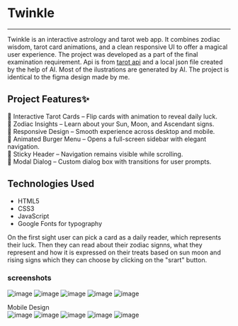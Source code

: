 # Twinkle
---

Twinkle is an interactive astrology and tarot web app. It combines zodiac wisdom, tarot card animations, and a clean responsive UI to offer a magical user experience. The project was developed as a part of the final examination requirement. 
Api is from [tarot api](https://tarotapi.dev/) and a local json file created by the help of AI. Most of the ilustrations are generated by AI. The project is identical to the figma design made by me.

## Project Features✨
🔮 Interactive Tarot Cards – Flip cards with animation to reveal daily luck.  
🌙 Zodiac Insights – Learn about your Sun, Moon, and Ascendant signs.  
📱 Responsive Design – Smooth experience across desktop and mobile.  
🍔 Animated Burger Menu – Opens a full-screen sidebar with elegant navigation.  
🧭 Sticky Header – Navigation remains visible while scrolling.  
💬 Modal Dialog – Custom dialog box with transitions for user prompts.

## Technologies Used
* HTML5
* CSS3
* JavaScript 
* Google Fonts for typography

On the first sight user can pick a card as a daily reader, which represents their luck. Then they can read about their zodiac signns,
what they represent and how it is expressed on their treats based on sun moon and rising signs which they can choose by clicking on the "srart" button.

### screenshots
![image](https://github.com/user-attachments/assets/341f652d-5b27-4d06-a992-6c953e398bf9)
![image](https://github.com/user-attachments/assets/deb5a078-bae8-42ad-8063-bd5582e1b631)
![image](https://github.com/user-attachments/assets/9add3403-8334-4248-ac9d-84e1f751bc15)
![image](https://github.com/user-attachments/assets/feab647b-030e-43bc-abe3-5587b98e5610)
![image](https://github.com/user-attachments/assets/a0607404-dded-460c-b5a4-894f9b9c816e)

Mobile Design  
![image](https://github.com/user-attachments/assets/fc9cc0cb-14c6-4dee-bc46-cb0e534dc425)
![image](https://github.com/user-attachments/assets/7268e01e-64e2-4840-9eb4-741e27f935a7)
![image](https://github.com/user-attachments/assets/6a7fa171-55ed-4a09-abd7-15dcf37ceb7a)
![image](https://github.com/user-attachments/assets/223e3057-ad4d-4a39-b8d6-3cb568d3f261)
![image](https://github.com/user-attachments/assets/b328539d-9c8c-406f-a903-30aaab57595e)








